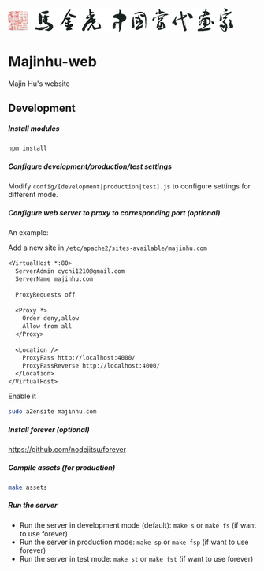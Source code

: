 ![Ma Jinhu](assets/img/brand.png)

# Majinhu-web

Majin Hu's website

## Development
##### Install modules
```bash
npm install
```

##### Configure development/production/test settings
Modify `config/[development|production|test].js` to configure settings for different mode. 

##### Configure web server to proxy to corresponding port (optional)
An example:

Add a new site in `/etc/apache2/sites-available/majinhu.com`

```apacheconf
<VirtualHost *:80>
  ServerAdmin cychi1210@gmail.com
  ServerName majinhu.com

  ProxyRequests off

  <Proxy *>
    Order deny,allow
    Allow from all
  </Proxy>

  <Location />
    ProxyPass http://localhost:4000/
    ProxyPassReverse http://localhost:4000/
  </Location>
</VirtualHost>
```

Enable it

```bash
sudo a2ensite majinhu.com
```

##### Install forever (optional)
https://github.com/nodejitsu/forever

##### Compile assets (for production)
```bash
make assets
```

##### Run the server
 - Run the server in development mode (default): `make s` or `make fs` (if want to use forever)
 - Run the server in production mode: `make sp` or `make fsp` (if want to use forever)
 - Run the server in test mode: `make st` or `make fst` (if want to use forever)
